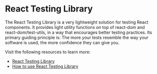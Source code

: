 # React Testing Library

The React Testing Library is a very lightweight solution for testing React components. It provides light utility functions on top of react-dom and react-dom/test-utils, in a way that encourages better testing practices. Its primary guiding principle is: The more your tests resemble the way your software is used, the more confidence they can give you.

Visit the following resources to learn more:

- [React Testing Library](https://testing-library.com/docs/react-testing-library/intro/)
- [How to use React Testing Library](https://www.robinwieruch.de/react-testing-library/)

